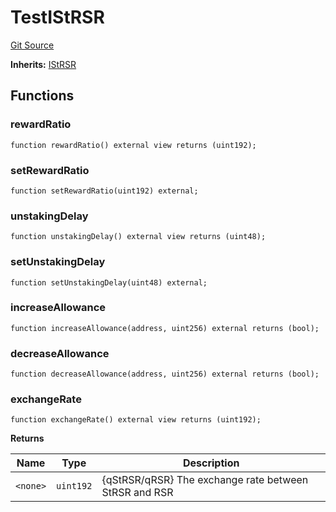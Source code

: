 # TestIStRSR
[Git Source](https://github.com/larrythecucumber321/protocol/blob/aabf2c9d4120808940fb3be9193cb66ea71ac351/contracts/interfaces/IStRSR.sol)

**Inherits:**
[IStRSR](/tools/docgen/src/contracts/interfaces/IStRSR.sol/interface.IStRSR.md)


## Functions
### rewardRatio


```solidity
function rewardRatio() external view returns (uint192);
```

### setRewardRatio


```solidity
function setRewardRatio(uint192) external;
```

### unstakingDelay


```solidity
function unstakingDelay() external view returns (uint48);
```

### setUnstakingDelay


```solidity
function setUnstakingDelay(uint48) external;
```

### increaseAllowance


```solidity
function increaseAllowance(address, uint256) external returns (bool);
```

### decreaseAllowance


```solidity
function decreaseAllowance(address, uint256) external returns (bool);
```

### exchangeRate


```solidity
function exchangeRate() external view returns (uint192);
```
**Returns**

|Name|Type|Description|
|----|----|-----------|
|`<none>`|`uint192`|{qStRSR/qRSR} The exchange rate between StRSR and RSR|



